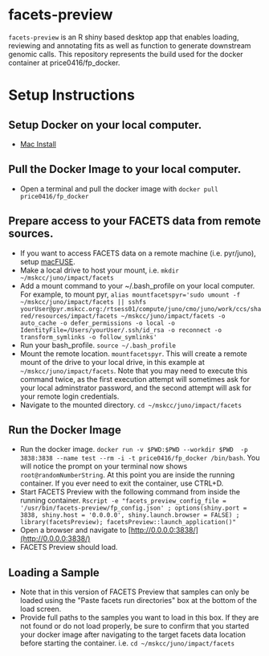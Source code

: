 
# facets-preview
`facets-preview` is an R shiny based desktop app that enables loading, reviewing and annotating fits as well as function to generate downstream genomic calls. This repository represents the build used for the docker container at price0416/fp_docker.

# Setup Instructions

## Setup Docker on your local computer.
*   [Mac Install](https://docs.docker.com/desktop/install/mac-install/)

## Pull the Docker Image to your local computer.
* Open a terminal and pull the docker image with `docker pull price0416/fp_docker`

## Prepare access to your FACETS data from remote sources.
* If you want to access FACETS data on a remote machine (i.e. pyr/juno), setup [macFUSE](https://osxfuse.github.io/).
* Make a local drive to host your mount, i.e. `mkdir ~/mskcc/juno/impact/facets`
* Add a mount command to your ~/.bash_profile on your local computer. For example, to mount pyr, `alias mountfacetspyr='sudo umount -f ~/mskcc/juno/impact/facets || sshfs yourUser@pyr.mskcc.org:/rtsess01/compute/juno/cmo/juno/work/ccs/shared/resources/impact/facets ~/mskcc/juno/impact/facets -o auto_cache -o defer_permissions -o local -o IdentityFile=/Users/yourUser/.ssh/id_rsa -o reconnect -o transform_symlinks -o follow_symlinks'`
* Run your bash_profile. `source ~/.bash_profile`
* Mount the remote location. `mountfacetspyr`. This will create a remote mount of the drive to your local drive, in this example at `~/mskcc/juno/impact/facets`. Note that you may need to execute this command twice, as the first execution attempt will sometimes ask for your local adminstrator password, and the second attempt will ask for your remote login credentials.
* Navigate to the mounted directory. `cd ~/mskcc/juno/impact/facets`

## Run the Docker Image
* Run the docker image. `docker run -v $PWD:$PWD --workdir $PWD  -p 3838:3838 --name test --rm -i -t price0416/fp_docker /bin/bash`. You will notice the prompt on your terminal now shows `root@randomNumberString`.  At this point you are inside the running container.  If you ever need to exit the container, use CTRL+D.
* Start FACETS Preview with the following command from inside the running container. `Rscript -e "facets_preview_config_file = '/usr/bin/facets-preview/fp_config.json' ; options(shiny.port = 3838, shiny.host = '0.0.0.0', shiny.launch.browser = FALSE) ; library(facetsPreview); facetsPreview::launch_application()"`
* Open a browser and navigate to [http://0.0.0.0:3838/](http://0.0.0.0:3838/)
* FACETS Preview should load.

## Loading a Sample
* Note that in this version of FACETS Preview that samples can only be loaded using the "Paste facets run directories" box at the bottom of the load screen.
* Provide full paths to the samples you want to load in this box. If they are not found or do not load properly, be sure to confirm that you started your docker image after navigating to the target facets data location before starting the container. i.e. `cd ~/mskcc/juno/impact/facets`
